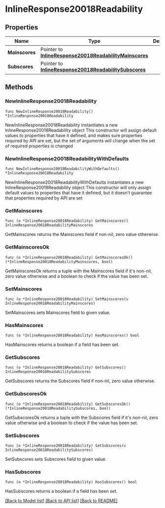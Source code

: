 # InlineResponse20018Readability

## Properties

Name | Type | Description | Notes
------------ | ------------- | ------------- | -------------
**Mainscores** | Pointer to [**InlineResponse20018ReadabilityMainscores**](InlineResponse20018ReadabilityMainscores.md) |  | [optional] 
**Subscores** | Pointer to [**InlineResponse20018ReadabilitySubscores**](InlineResponse20018ReadabilitySubscores.md) |  | [optional] 

## Methods

### NewInlineResponse20018Readability

`func NewInlineResponse20018Readability() *InlineResponse20018Readability`

NewInlineResponse20018Readability instantiates a new InlineResponse20018Readability object
This constructor will assign default values to properties that have it defined,
and makes sure properties required by API are set, but the set of arguments
will change when the set of required properties is changed

### NewInlineResponse20018ReadabilityWithDefaults

`func NewInlineResponse20018ReadabilityWithDefaults() *InlineResponse20018Readability`

NewInlineResponse20018ReadabilityWithDefaults instantiates a new InlineResponse20018Readability object
This constructor will only assign default values to properties that have it defined,
but it doesn't guarantee that properties required by API are set

### GetMainscores

`func (o *InlineResponse20018Readability) GetMainscores() InlineResponse20018ReadabilityMainscores`

GetMainscores returns the Mainscores field if non-nil, zero value otherwise.

### GetMainscoresOk

`func (o *InlineResponse20018Readability) GetMainscoresOk() (*InlineResponse20018ReadabilityMainscores, bool)`

GetMainscoresOk returns a tuple with the Mainscores field if it's non-nil, zero value otherwise
and a boolean to check if the value has been set.

### SetMainscores

`func (o *InlineResponse20018Readability) SetMainscores(v InlineResponse20018ReadabilityMainscores)`

SetMainscores sets Mainscores field to given value.

### HasMainscores

`func (o *InlineResponse20018Readability) HasMainscores() bool`

HasMainscores returns a boolean if a field has been set.

### GetSubscores

`func (o *InlineResponse20018Readability) GetSubscores() InlineResponse20018ReadabilitySubscores`

GetSubscores returns the Subscores field if non-nil, zero value otherwise.

### GetSubscoresOk

`func (o *InlineResponse20018Readability) GetSubscoresOk() (*InlineResponse20018ReadabilitySubscores, bool)`

GetSubscoresOk returns a tuple with the Subscores field if it's non-nil, zero value otherwise
and a boolean to check if the value has been set.

### SetSubscores

`func (o *InlineResponse20018Readability) SetSubscores(v InlineResponse20018ReadabilitySubscores)`

SetSubscores sets Subscores field to given value.

### HasSubscores

`func (o *InlineResponse20018Readability) HasSubscores() bool`

HasSubscores returns a boolean if a field has been set.


[[Back to Model list]](../README.md#documentation-for-models) [[Back to API list]](../README.md#documentation-for-api-endpoints) [[Back to README]](../README.md)


